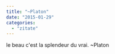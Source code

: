 ```yaml
---
title: "~Platon"
date: "2015-01-29"
categories: 
  - "zitate"
---
```


le beau c'est la splendeur du vrai. ~Platon
